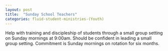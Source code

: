 ```yaml
---
layout: post
title:  "Sunday School Teachers"
categories: fluid-student-ministries-(Youth)
---
```


Help with training and discipleship of students through a small group setting on Sunday mornings at 9:00am. Should be confident in leading a small group setting. Commitment is Sunday mornings on rotation for six months. 